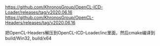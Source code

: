 https://github.com/KhronosGroup/OpenCL-ICD-Loader/releases/tag/v2020.06.16
https://github.com/KhronosGroup/OpenCL-Headers/releases/tag/v2020.06.16

把OpenCL-Headers解压到OpenCL-ICD-Loader/inc里面，然后cmake编译到build/Win32, build/x64